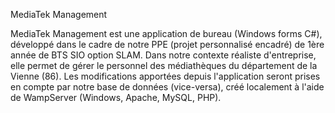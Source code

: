 
MediaTek Management

MediaTek Management est une application de bureau (Windows forms C#), développé dans le cadre de notre PPE (projet personnalisé encadré) de 1ère année de BTS SIO option SLAM. Dans notre contexte réaliste d'entreprise, elle permet de gérer le personnel des médiathèques du département de la Vienne (86). Les modifications apportées depuis l'application seront prises en compte par notre base de données (vice-versa), créé localement à l'aide de WampServer (Windows, Apache, MySQL, PHP).
